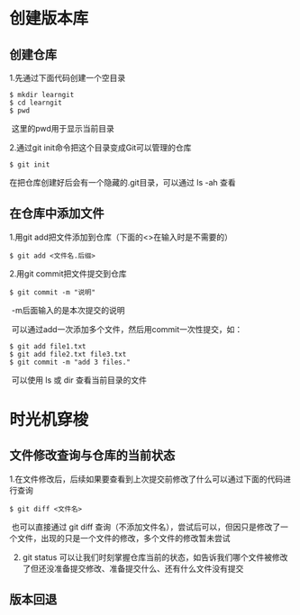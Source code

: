 # 创建版本库

## 创建仓库

1.先通过下面代码创建一个空目录

```
$ mkdir learngit
$ cd learngit
$ pwd
```

​	这里的pwd用于显示当前目录

2.通过git init命令把这个目录变成Git可以管理的仓库

```
$ git init
```

在把仓库创建好后会有一个隐藏的.git目录，可以通过 ls -ah 查看

## 在仓库中添加文件

1.用git add把文件添加到仓库（下面的<>在输入时是不需要的）

```
$ git add <文件名.后缀>
```

2.用git commit把文件提交到仓库

```
$ git commit -m "说明"
```

​	-m后面输入的是本次提交的说明

​	可以通过add一次添加多个文件，然后用commit一次性提交，如：

```
$ git add file1.txt
$ git add file2.txt file3.txt
$ git commit -m "add 3 files."
```

​	可以使用 ls 或 dir 查看当前目录的文件

# 时光机穿梭

## 文件修改查询与仓库的当前状态

1.在文件修改后，后续如果要查看到上次提交前修改了什么可以通过下面的代码进行查询

```
$ git diff <文件名>
```

​	也可以直接通过 git diff 查询（不添加文件名），尝试后可以，但因只是修改了一个文件，出现的只是一个文件的修改，多个文件的修改暂未尝试

2. git status 可以让我们时刻掌握仓库当前的状态，如告诉我们哪个文件被修改了但还没准备提交修改、准备提交什么、还有什么文件没有提交

## 版本回退
